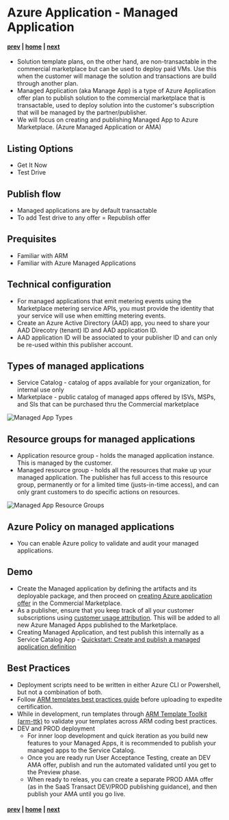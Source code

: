 # Azure Application - Managed Application
#### [prev](./saastransact.md) | [home](./welcome.md)  | [next](./references.md)
- Solution template plans, on the other hand, are non-transactable in the commercial marketplace but can be used to deploy paid VMs. Use this when the customer will manage the solution and transactions are build through another plan.
- Managed Application (aka Manage App) is a type of Azure Application offer plan to publish solution to the commercial marketplace that is transactable, used to deploy solution into the customer's subscription that will be managed by the partner/publisher.  
- We will focus on creating and publishing Managed App to Azure Marketplace. (Azure Managed Application or AMA)

## Listing Options
- Get It Now
- Test Drive

## Publish flow
- Managed applications are by default transactable
- To add Test drive to any offer = Republish offer

## Prequisites 
- Familiar with ARM
- Familiar with Azure Managed Applications

## Technical configuration
- For managed applications that emit metering events using the Marketplace metering service APIs, you must provide the identity that your service will use when emitting metering events.
- Create an Azure Active Directory (AAD) app, you need to share your AAD Direcotry (tenant) ID and AAD application ID.
- AAD application ID will be associated to your publisher ID and can only be re-used within this publisher account.

## Types of managed applications
- Service Catalog - catalog of apps available for your organization, for internal use only
- Marketplace - public catalog of managed apps offered by ISVs, MSPs, and SIs that can be purchased thru the Commercial marketplace

![Managed App Types](https://docs.microsoft.com/en-au/azure/azure-resource-manager/managed-applications/media/overview/manage_app_options.png)

## Resource groups for managed applications
- Application resource group -  holds the managed application instance.  This is managed by the customer.
- Managed resource group - holds all the resources that make up your managed application. The publisher has full access to this resource group, permanently or for a limited time (justs-in-time access), and can only grant customers to do specific actions on resources.

![Managed App Resource Groups](https://docs.microsoft.com/en-au/azure/azure-resource-manager/managed-applications/media/overview/access.png)

## Azure Policy on managed applications
- You can enable Azure policy to validate and audit your managed applications.

## Demo
- Create the Managed application by defining the artifacts and its deployable package, and then proceed on [creating Azure application offer](https://docs.microsoft.com/en-us/azure/marketplace/create-new-azure-apps-offer) in the Commercial Marketplace.
- As a publisher, ensure that you keep track of all your customer subscriptions using [customer usage attribution](https://docs.microsoft.com/en-us/azure/marketplace/azure-partner-customer-usage-attribution).  This will be added to all new Azure Managed Apps published to the Marketplace.
- Creating Managed Application, and test publish this internally as a Service Catalog App - [Quickstart: Create and publish a managed application definition](https://docs.microsoft.com/en-us/azure/azure-resource-manager/managed-applications/publish-service-catalog-app?tabs=azure-powershell)

## Best Practices
- Deployment scripts need to be written in either Azure CLI or Powershell, but not a combination of both.
- Follow [ARM templates best practices guide](https://aka.ms/Best-Practices-Guide) before uploading to expedite certification.
- While in development, run templates through [ARM Template Toolkit (arm-ttk)](https://github.com/Azure/arm-ttk) to validate your templates across ARM coding best practices.
- DEV and PROD deployment
  - For inner loop development and quick iteration as you build new features to your Managed Apps, it is recommended to publish your managed apps to the Service Catalog.  
  - Once you are ready run User Acceptance Testing,  create an DEV AMA offer, publish and run the automated validated until you get to the Preview phase. 
  - When ready to releas, you can create a separate PROD AMA offer (as in the SaaS Transact DEV/PROD publishing guidance), and then publish your AMA until you go live.
 
 #### [prev](./saastransact.md) | [home](./welcome.md)  | [next](./references.md)
